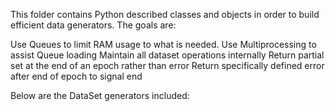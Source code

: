 This folder contains Python described classes and objects in order to build efficient data generators. The goals are:

Use Queues to limit RAM usage to what is needed.
Use Multiprocessing to assist Queue loading
Maintain all dataset operations internally
Return partial set at the end of an epoch rather than error
Return specifically defined error after end of epoch to signal end

Below are the DataSet generators included: